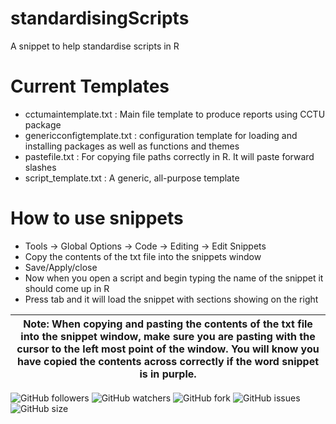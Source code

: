 # standardisingScripts
A snippet to help standardise scripts in R

# Current Templates

- cctumaintemplate.txt : Main file template to produce reports using CCTU package
- genericconfigtemplate.txt : configuration template for loading and installing packages as well as functions and themes
- pastefile.txt : For copying file paths correctly in R. It will paste forward slashes
- script_template.txt : A generic, all-purpose template

# How to use snippets

- Tools -> Global Options -> Code -> Editing -> Edit Snippets
- Copy the contents of the txt file into the snippets window
- Save/Apply/close
- Now when you open a script and begin typing the name of the snippet it should come up in R
- Press tab and it will load the snippet with sections showing on the right

| **Note**: When copying and pasting the contents of the txt file into the snippet window, make sure you are pasting with the cursor to the left most point of the window. You will know you have copied the contents across correctly if the word snippet is in purple. |
|---|

![GitHub followers](https://img.shields.io/github/followers/cgvoller?style=social)
![GitHub watchers](https://img.shields.io/github/watchers/cgvoller/standardisingScripts)
![GitHub fork](https://img.shields.io/github/forks/cgvoller/standardisingScripts?style=flat-square)
![GitHub issues](https://img.shields.io/bitbucket/issues/cgvoller/standardisingScripts)
![GitHub size](https://img.shields.io/github/repo-size/cgvoller/standardisingScripts)
